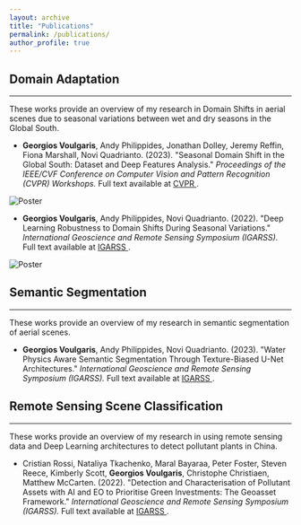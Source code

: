 ```yaml
---
layout: archive
title: "Publications"
permalink: /publications/
author_profile: true
---
```


## Domain Adaptation
_____
These works provide an overview of my research in Domain Shifts in aerial scenes due to seasonal variations between wet and dry seasons in the Global South.

* **Georgios Voulgaris**, Andy Philippides, Jonathan Dolley, Jeremy Reffin, Fiona Marshall, Novi Quadrianto. (2023). "Seasonal Domain Shift in the Global South: Dataset and Deep Features Analysis."
<i>Proceedings of the IEEE/CVF Conference on Computer Vision and Pattern Recognition (CVPR) Workshops. </i> Full text available at <a href="https://openaccess.thecvf.com/content/CVPR2023W/EarthVision/html/Voulgaris_Seasonal_Domain_Shift_in_the_Global_South_Dataset_and_Deep_CVPRW_2023_paper.html"> CVPR </a>.

![Poster](https://gvsam7.github.io/images/Poster_GeorgiosVoulgaris.png)

* **Georgios Voulgaris**, Andy Philippides, Novi Quadrianto. (2022). "Deep Learning Robustness to Domain Shifts During Seasonal Variations."
<i>International Geoscience and Remote Sensing Symposium (IGARSS). </i> Full text available at <a href="https://ieeexplore.ieee.org/abstract/document/9883940"> IGARSS </a>.

![Poster](https://gvsam7.github.io/images/Poster_GeorgiosVoulgaris_IGARSS2022.png)

## Semantic Segmentation
_____
These works provide an overview of my research in semantic segmentation of aerial scenes.

* **Georgios Voulgaris**, Andy Philippides, Novi Quadrianto. (2023). "Water Physics Aware Semantic Segmentation Through Texture-Biased U-Net Architectures."
<i>International Geoscience and Remote Sensing Symposium (IGARSS). </i> Full text available at <a href="https://ieeexplore.ieee.org/abstract/document/9883940"> IGARSS </a>.

## Remote Sensing Scene Classification
_____
These works provide an overview of my research in using remote sensing data and Deep Learning architectures to detect pollutant plants in China.  

* Cristian Rossi, Nataliya Tkachenko, Maral Bayaraa, Peter Foster, Steven Reece, Kimberly Scott, **Georgios Voulgaris**, Christophe Christiaen, Matthew McCarten. (2022). "Detection and Characterisation of Pollutant Assets with AI and EO to Prioritise Green Investments: The Geoasset Framework."
<i>International Geoscience and Remote Sensing Symposium (IGARSS). </i> Full text available at <a href="https://ieeexplore.ieee.org/abstract/document/9883772"> IGARSS </a>.

<!-- {% if author.googlescholar %}
  You can also find my articles on <u><a href="{{author.googlescholar}}">my Google Scholar profile</a>.</u>
{% endif %}

{% include base_path %}

{% for post in site.publications reversed %}
  {% include archive-single.html %}
{% endfor %} -->
